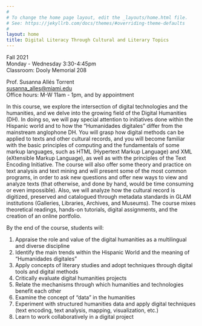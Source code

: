 ```yaml
---
#
# To change the home page layout, edit the _layouts/home.html file.
# See: https://jekyllrb.com/docs/themes/#overriding-theme-defaults
#
layout: home
title: Digital Literacy Through Cultural and Literary Topics
---
```


Fall 2021 \
Monday - Wednesday 3:30-4:45pm\
Classroom: Dooly Memorial 208

Prof. Susanna Allés Torrent\
susanna_alles@miami.edu\
Office hours: M-W 11am - 1pm, and by appointment


In this course, we explore the intersection of digital technologies and the humanities, and we delve into the growing field of the Digital Humanities (DH). In doing so, we will pay special attention to initiatives done within the Hispanic world and to how the “Humanidades digitales” differ from the mainstream anglophone DH. You will grasp how digital methods can be applied to texts and other cultural records, and you will become familiar with the basic principles of computing and the fundamentals of some markup languages, such as HTML (Hypertext Markup Language) and XML (eXtensible Markup Language), as well as with the principles of the Text Encoding Initiative. The course will also offer some theory and practice on text analysis and text mining and will present some of the most common programs, in order to ask new questions and offer new ways to view and analyze texts (that otherwise, and done by hand, would be time consuming or even impossible). Also, we will analyze how the cultural record is digitized, preserved and catalogued through metadata standards in GLAM institutions (Galleries, Libraries, Archives, and Museums). The course mixes theoretical readings, hands-on tutorials, digital assignments, and the creation of an online portfolio.

By the end of the course, students will:

1. Appraise the role and value of the digital humanities as a multilingual and diverse discipline
2. Identify the main trends within the Hispanic World and the meaning of “Humanidades digitales”
3. Apply concepts of literary studies and adopt techniques through digital tools and digital methods
4. Critically evaluate digital humanities projects
5. Relate the mechanisms through which humanities and technologies benefit each other
6. Examine the concept of “data” in the humanities
7. Experiment with structured humanities data and apply digital techniques (text encoding,
text analysis, mapping, visualization, etc.)
8. Learn to work collaboratively in a digital project
